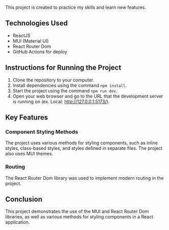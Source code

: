 This project is created to practice my skills and learn new features.

## Technologies Used
-   ReactJS
-   MUI (Material UI)
-   React Router Dom
-   GitHub Actions for deploy

## Instructions for Running the Project
1.  Clone the repository to your computer.
2.  Install dependencies using the command `npm install`.
3.  Start the project using the command `npm run dev`.
4.  Open your web browser and go to the URL that the development server is running on (ex. Local:  http://127.0.0.1:5173/).

## Key Features

### Component Styling Methods

The project uses various methods for styling components, such as inline styles, class-based styles, and styles defined in separate files. The project also uses MUI themes.

### Routing

The React Router Dom library was used to implement modern routing in the project.

## Conclusion

This project demonstrates the use of the MUI and React Router Dom libraries, as well as various methods for styling components in a React application.